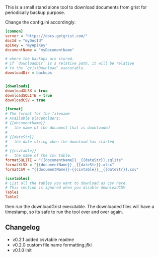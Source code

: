 This is a small stand alone tool to download
documents from grist for periodically backup purpose.

Change the config.ini accordingly:

```ini
[common]
server = "https://docs.getgrist.com/"
docId = "myDocId"
apiKey = "myApiKey"
documentName = "myDocumentName"

# where the backups are stored.
# if `downloadDir` is a relative path, it will be relative
# to the `gristDownload` executable.
downloadDir = backups


[downloads]
downloadXLSX = true
downloadSQLITE = true
downloadCSV = true

[format]
# The format for the filename
# Available placeholders:
# {{documentName}}
#   the name of the document that is downloaded
#
# {{dateStr}}
#   the date string when the download has started
#
# {{csvtable}}
#   the name of the csv table.
formatSQLITE = "{{documentName}}__{{dateStr}}.sqlite"
formatXLSX = "{{documentName}}__{{dateStr}}.xlsx"
formatCSV = "{{documentName}}-{{csvtable}}__{{dateStr}}.csv"

[csvtables]
# List all the tables you want to download as csv here.
# This section is ignored when you disable downloadCSV
Table1
Table2
```

then run the downloadGrist executable.
The downloaded files will have a timestamp,
so its safe to run the tool over and over again.


Changelog
---------

- v0.2.1 added csvtable readme
- v0.2.0 custom file name formatting.jfkl
- v0.1.0 Init